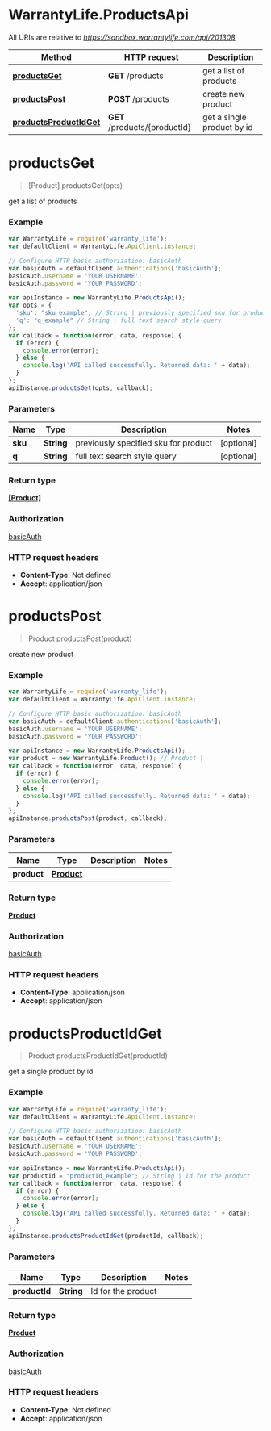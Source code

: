 # WarrantyLife.ProductsApi

All URIs are relative to *https://sandbox.warrantylife.com/api/201308*

Method | HTTP request | Description
------------- | ------------- | -------------
[**productsGet**](ProductsApi.md#productsGet) | **GET** /products | get a list of products
[**productsPost**](ProductsApi.md#productsPost) | **POST** /products | create new product
[**productsProductIdGet**](ProductsApi.md#productsProductIdGet) | **GET** /products/{productId} | get a single product by id


<a name="productsGet"></a>
# **productsGet**
> [Product] productsGet(opts)

get a list of products

### Example
```javascript
var WarrantyLife = require('warranty_life');
var defaultClient = WarrantyLife.ApiClient.instance;

// Configure HTTP basic authorization: basicAuth
var basicAuth = defaultClient.authentications['basicAuth'];
basicAuth.username = 'YOUR USERNAME';
basicAuth.password = 'YOUR PASSWORD';

var apiInstance = new WarrantyLife.ProductsApi();
var opts = {
  'sku': "sku_example", // String | previously specified sku for product
  'q': "q_example" // String | full text search style query
};
var callback = function(error, data, response) {
  if (error) {
    console.error(error);
  } else {
    console.log('API called successfully. Returned data: ' + data);
  }
};
apiInstance.productsGet(opts, callback);
```

### Parameters

Name | Type | Description  | Notes
------------- | ------------- | ------------- | -------------
 **sku** | **String**| previously specified sku for product | [optional] 
 **q** | **String**| full text search style query | [optional] 

### Return type

[**[Product]**](Product.md)

### Authorization

[basicAuth](../README.md#basicAuth)

### HTTP request headers

 - **Content-Type**: Not defined
 - **Accept**: application/json

<a name="productsPost"></a>
# **productsPost**
> Product productsPost(product)

create new product

### Example
```javascript
var WarrantyLife = require('warranty_life');
var defaultClient = WarrantyLife.ApiClient.instance;

// Configure HTTP basic authorization: basicAuth
var basicAuth = defaultClient.authentications['basicAuth'];
basicAuth.username = 'YOUR USERNAME';
basicAuth.password = 'YOUR PASSWORD';

var apiInstance = new WarrantyLife.ProductsApi();
var product = new WarrantyLife.Product(); // Product | 
var callback = function(error, data, response) {
  if (error) {
    console.error(error);
  } else {
    console.log('API called successfully. Returned data: ' + data);
  }
};
apiInstance.productsPost(product, callback);
```

### Parameters

Name | Type | Description  | Notes
------------- | ------------- | ------------- | -------------
 **product** | [**Product**](Product.md)|  | 

### Return type

[**Product**](Product.md)

### Authorization

[basicAuth](../README.md#basicAuth)

### HTTP request headers

 - **Content-Type**: application/json
 - **Accept**: application/json

<a name="productsProductIdGet"></a>
# **productsProductIdGet**
> Product productsProductIdGet(productId)

get a single product by id

### Example
```javascript
var WarrantyLife = require('warranty_life');
var defaultClient = WarrantyLife.ApiClient.instance;

// Configure HTTP basic authorization: basicAuth
var basicAuth = defaultClient.authentications['basicAuth'];
basicAuth.username = 'YOUR USERNAME';
basicAuth.password = 'YOUR PASSWORD';

var apiInstance = new WarrantyLife.ProductsApi();
var productId = "productId_example"; // String | Id for the product
var callback = function(error, data, response) {
  if (error) {
    console.error(error);
  } else {
    console.log('API called successfully. Returned data: ' + data);
  }
};
apiInstance.productsProductIdGet(productId, callback);
```

### Parameters

Name | Type | Description  | Notes
------------- | ------------- | ------------- | -------------
 **productId** | **String**| Id for the product | 

### Return type

[**Product**](Product.md)

### Authorization

[basicAuth](../README.md#basicAuth)

### HTTP request headers

 - **Content-Type**: Not defined
 - **Accept**: application/json

